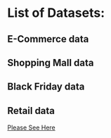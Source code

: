 # List of Datasets:   

 ## E-Commerce data  


## Shopping Mall data    


## Black Friday data    


## Retail data

[Please See Here](https://github.com/jishu1989/Business-Analytics/blob/master/business_datasets/retail-data/README.md)
